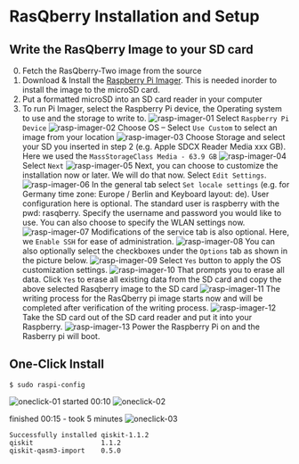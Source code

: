 # RasQberry Installation and Setup

## Write the RasQberry Image to your SD card

0. Fetch the RasQberry-Two image from the source
1. Download & Install the [Raspberry Pi Imager](https://www.raspberrypi.org/software/). This is needed inorder to install the image to the microSD card. 
2. Put a formatted microSD into an SD card reader in your computer 
3. To run Pi Imager, select the Raspberry Pi device, the Operating system to use and the storage to write to. 
![rasp-imager-01](rasp-imager-01.png)
Select `Raspberry Pi Device` 
![rasp-imager-02](rasp-imager-02.png)
Choose OS – Select `Use Custom` to select an image from your location
![rasp-imager-03](rasp-imager-03.png)
Choose Storage and select your SD you inserted in step 2 (e.g. Apple SDCX Reader
Media xxx GB). Here we used the `MassStorageClass Media - 63.9 GB`
![rasp-imager-04](rasp-imager-04.png)
Select `Next`
![rasp-imager-05](rasp-imager-05.png)
Next, you can choose to customize the installation now or later. We will do that now. Select `Edit Settings`. 
![rasp-imager-06](rasp-imager-06.png)
In the general tab select `Set locale settings` (e.g. for Germany time zone: Europe /
Berlin and Keyboard layout: de). User configuration here is optional. The standard
user is raspberry with the pwd: rasqberry. Specify the username and password you would like to use. You can also choose to specify the WLAN settings now. 
![rasp-imager-07](rasp-imager-07.png)
Modifications of the service tab is also optional. Here, we `Enable SSH` for ease of administration. 
![rasp-imager-08](rasp-imager-08.png)
You can also optionally select the checkboxes under the `Options` tab as shown in the picture below. 
![rasp-imager-09](rasp-imager-09.png)
Select `Yes` button to apply the OS customization settings.
![rasp-imager-10](rasp-imager-10.png)
That prompts you to erase all data. Click `Yes` to erase all existing data from the SD card and copy the above selected Rasqberry image to the SD card
![rasp-imager-11](rasp-imager-11.png)
The writing process for the RasQberry pi image starts now and will be completed after verification of the writing process.
![rasp-imager-12](rasp-imager-12.png)
Take the SD card out of the SD card reader and put it into your Raspberry.
![rasp-imager-13](rasp-imager-13.png)
Power the Raspberry Pi on and the Rasberry pi will boot.

## One-Click Install 

```
$ sudo raspi-config 
```
![oneclick-01](oneclick-01.png)
started 00:10 
![oneclick-02](oneclick-02.png)

finished 00:15 - took 5 minutes 
![oneclick-03](oneclick-03.png)

```
Successfully installed qiskit-1.1.2
qiskit                 1.1.2
qiskit-qasm3-import    0.5.0
```